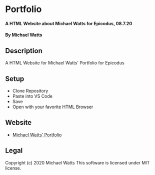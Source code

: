 # Portfolio

#### A HTML Website about Michael Watts for Epicodus, 08.7.20

#### By Michael Watts

## Description

A  HTML Website for Michael Watts' Portfolio for Epicodus

## Setup

* Clone Repository
* Paste into VS Code
* Save
* Open with your favorite HTML Browser

## Website
* [Michael Watts' Portfolio](http://wattsjmichael.github.io/Portfolio1)

## Legal
Copyright (c) 2020 Michael Watts
This software is licensed under MIT license.
